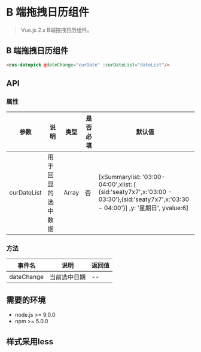 # B 端拖拽日历组件

> Vue.js 2.x B端拖拽日历组件。


## B 端拖拽日历组件

```` html
<cus-datepick @dateChange="curDate" :curDateList="dateList"/>
````


## API

### 属性

|参数|说明|类型|是否必填|默认值|
|---|----|---|-------|-----|
|curDateList|用于回显的选中数据|Array|否|\[xSummarylist: \'03:00-04:00',xlist: \[ {sid:'seaty7x7',x:'03:00 - 03:30'},{sid:'seaty7x7',x:'03:30 - 04:00'}] ,y: '星期日', yvalue:6\]|

### 方法

|事件名|说明|返回值|
|---|------|-----|
|dateChange|当前选中日期|--|


## 需要的环境

- node.js >= 9.0.0
- npm >= 5.0.0

## 样式采用less

